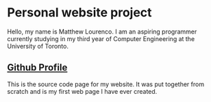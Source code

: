 # Personal website project
Hello, my name is Matthew Lourenco.
I am an aspiring programmer currently studying in my third year of Computer Engineering at the University of Toronto.

## [Github Profile](https://github.com/mattlourenco27)

This is the source code page for my website. It was put together from scratch and is my first web page I have ever created.
